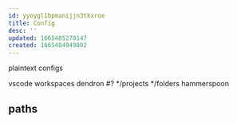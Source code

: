 ```yaml
---
id: yyoygl1bpmanijjn3tkxroe
title: Config
desc: ''
updated: 1665485270147
created: 1665484949802
---
```

plaintext configs

vscode
  workspaces
    dendron
    #? */projects
    */folders
    hammerspoon


## paths
